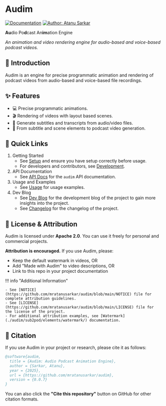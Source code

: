 # Audim

[![Documentation](https://img.shields.io/badge/Audim-docs-blue)](https://mratanusarkar.github.io/audim)
[![Author: Atanu Sarkar](https://img.shields.io/badge/Author-Atanu%20Sarkar-purple)](https://github.com/mratanusarkar)

**Au**dio Po**d**cast An**im**ation Engine

_An animation and video rendering engine for audio-based and voice-based podcast videos._

## 🎯 Introduction

Audim is an engine for precise programmatic animation and rendering of podcast videos from audio-based and voice-based file recordings.

## ✨ Features

- 💻 Precise programmatic animations.
- 🎬 Rendering of videos with layout based scenes.
- 📝 Generate subtitles and transcripts from audio/video files.
- 🎤 From subtitle and scene elements to podcast video generation.

## 🔗 Quick Links

1. Getting Started
    - See [Setup](./setup/installation.md) and ensure you have setup correctly before usage.
    - For developers and contributors, see [Development](./setup/development.md).
2. API Documentation
    - See [API Docs](./audim/index.md) for the `audim` API documentation.
3. Usage and Examples
    - See [Usage](./usage/index.md) for usage examples.
4. Dev Blog
    - See [Dev Blog](./devblog/index.md) for the development blog of the project to gain more insights into the project.
    - See [Changelog](./devblog/index.md#changelog) for the changelog of the project.

## 📄 License & Attribution

Audim is licensed under **Apache 2.0**. You can use it freely for personal and commercial projects.

**Attribution is encouraged.** If you use Audim, please:

- Keep the default watermark in videos, OR
- Add "Made with Audim" to video descriptions, OR  
- Link to this repo in your project documentation

!!! info "Additional Information"

    - See [NOTICE](https://github.com/mratanusarkar/audim/blob/main/NOTICE) file for complete attribution guidelines.
    - See [LICENSE](https://github.com/mratanusarkar/audim/blob/main/LICENSE) file for the license of the project.
    - For additional attribution examples, see [Watermark](./audim/sub2pod/elements/watermark/) documentation.

## 📄 Citation

If you use Audim in your project or research, please cite it as follows:

```bibtex
@software{audim,
  title = {Audim: Audio Podcast Animation Engine},
  author = {Sarkar, Atanu},
  year = {2025},
  url = {https://github.com/mratanusarkar/audim},
  version = {0.0.7}
}
```

You can also click the **"Cite this repository"** button on GitHub for other citation formats.
